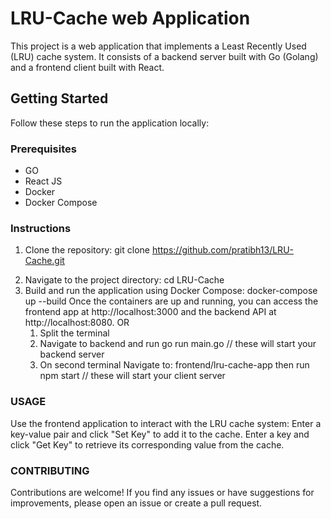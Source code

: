 # LRU-Cache web Application

This project is a web application that implements a Least Recently Used (LRU) cache system. It consists of a backend server built with Go (Golang) and a frontend client built with React.
 
## Getting Started
 
Follow these steps to run the application locally:
 
### Prerequisites

- GO
- React JS
- Docker
- Docker Compose
 
### Instructions
 
1. Clone the repository: git clone https://github.com/pratibh13/LRU-Cache.git
 
2) Navigate to the project directory: cd LRU-Cache
3) Build and run the application using Docker Compose: docker-compose up --build
Once the containers are up and running, you can access the frontend app at http://localhost:3000 and the backend API at http://localhost:8080.
                                       OR
   1) Split the terminal
   2) Navigate to backend and run go run main.go // these will start your backend server
   3) On second terminal Navigate to: frontend/lru-cache-app  then run npm start // these will start your client server 
 
### USAGE
Use the frontend application to interact with the LRU cache system:
Enter a key-value pair and click "Set Key" to add it to the cache.
Enter a key and click "Get Key" to retrieve its corresponding value from the cache.

### CONTRIBUTING
Contributions are welcome! If you find any issues or have suggestions for improvements, please open an issue or create a pull request.

